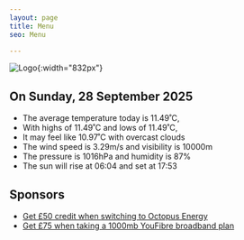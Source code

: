 ```yaml
---
layout: page
title: Menu
seo: Menu

---
```


![Logo](/images/logo.jpg){:width="832px"}

<!-- weather_marker starts -->
## On Sunday, 28 September 2025

- The average temperature today is 11.49˚C,
- With highs of 11.49˚C and lows of 11.49˚C,
- It may feel like 10.97˚C with overcast clouds
- The wind speed is 3.29m/s and visibility is 10000m
- The pressure is 1016hPa and humidity is 87%
- The sun will rise at 06:04 and set at 17:53

<!-- weather_marker ends -->

## Sponsors

- [Get £50 credit when switching to Octopus Energy](https://bit.ly/3oD1nnS)
- [Get £75 when taking a 1000mb YouFibre broadband plan](https://aklam.io/91zWhU?)
